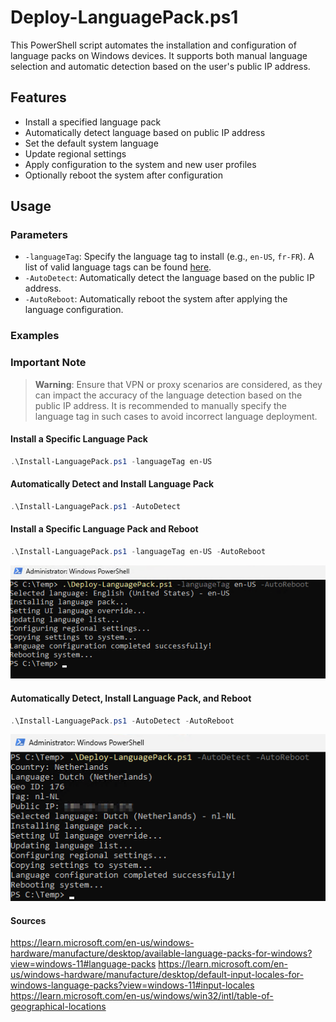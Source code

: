 # Deploy-LanguagePack.ps1
This PowerShell script automates the installation and configuration of language packs on Windows devices. It supports both manual language selection and automatic detection based on the user's public IP address.

## Features
- Install a specified language pack
- Automatically detect language based on public IP address
- Set the default system language
- Update regional settings
- Apply configuration to the system and new user profiles
- Optionally reboot the system after configuration

## Usage
### Parameters
- `-languageTag`: Specify the language tag to install (e.g., `en-US`, `fr-FR`). A list of valid language tags can be found [here](https://learn.microsoft.com/en-us/windows-hardware/manufacture/desktop/available-language-packs-for-windows?view=windows-11#language-packs).
- `-AutoDetect`: Automatically detect the language based on the public IP address.
- `-AutoReboot`: Automatically reboot the system after applying the language configuration.

### Examples
### Important Note
> **Warning**: Ensure that VPN or proxy scenarios are considered, as they can impact the accuracy of the language detection based on the public IP address. It is recommended to manually specify the language tag in such cases to avoid incorrect language deployment.

#### Install a Specific Language Pack
```powershell
.\Install-LanguagePack.ps1 -languageTag en-US
```
#### Automatically Detect and Install Language Pack
```powershell
.\Install-LanguagePack.ps1 -AutoDetect
```

#### Install a Specific Language Pack and Reboot
```powershell
.\Install-LanguagePack.ps1 -languageTag en-US -AutoReboot
```
![Manual Language Pack Deployment](./Deploy-LanguagePack-Manually.png)

#### Automatically Detect, Install Language Pack, and Reboot
```powershell
.\Install-LanguagePack.ps1 -AutoDetect -AutoReboot
```
![AutoDetect Language Pack Deployment](./Deploy-LanguagePack-AutoDetect.png)


#### Sources
https://learn.microsoft.com/en-us/windows-hardware/manufacture/desktop/available-language-packs-for-windows?view=windows-11#language-packs
https://learn.microsoft.com/en-us/windows-hardware/manufacture/desktop/default-input-locales-for-windows-language-packs?view=windows-11#input-locales
https://learn.microsoft.com/en-us/windows/win32/intl/table-of-geographical-locations

